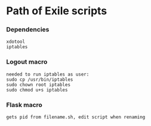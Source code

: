 # Path of Exile scripts

### Dependencies
```shell
xdotool
iptables
```

### Logout macro
```shell
needed to run iptables as user:
sudo cp /usr/bin/iptables
sudo chown root iptables
sudo chmod u+s iptables
 ```
### Flask macro
```shell
gets pid from filename.sh, edit script when renaming
```
